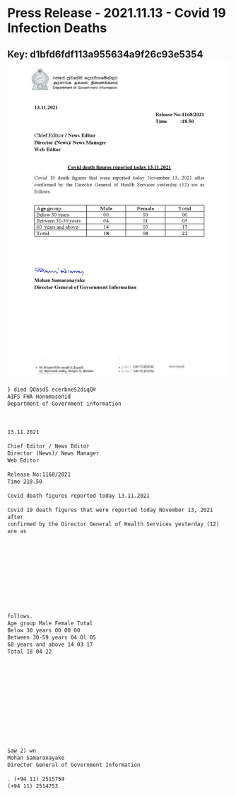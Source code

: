 # Press Release - 2021.11.13 - Covid 19 Infection Deaths 
Key: d1bfd6fdf113a955634a9f26c93e5354 
![img](img/d1bfd6fdf113a955634a9f26c93e5354.jpg)
---
```
} died QOasdS ecerbneS2diqQ®
AIFS FHA Honomasenid
Department of Government information

 

13.11.2021

Chief Editor / News Editor
Director (News)/ News Manager
Web Editor

Release No:1168/2021
Time 218.50

Covid death figures reported today 13.11.2021

Covid 19 death figures that were reported today November 13, 2021 after
confirmed by the Director General of Health Services yesterday (12) are as

 

 

 

 

 

follows.
Age group Male Female Total
Below 30 years 00 00 00
Between 30-59 years 04 Ol 05
60 years and above 14 03 17
Total 18 04 22

 

 

 

 

 

 

Saw 2) wn
Mohan Samaranayake
Director General of Government Information

. (+94 11) 2515759
(+94 11) 2514753

 

```
